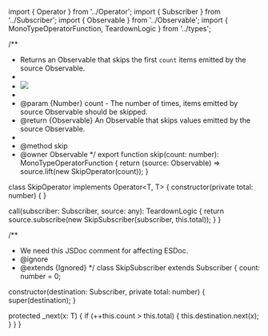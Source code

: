 import { Operator } from '../Operator';
import { Subscriber } from '../Subscriber';
import { Observable } from '../Observable';
import { MonoTypeOperatorFunction, TeardownLogic } from '../types';

/**
 * Returns an Observable that skips the first `count` items emitted by the source Observable.
 *
 * ![](skip.png)
 *
 * @param {Number} count - The number of times, items emitted by source Observable should be skipped.
 * @return {Observable} An Observable that skips values emitted by the source Observable.
 *
 * @method skip
 * @owner Observable
 */
export function skip<T>(count: number): MonoTypeOperatorFunction<T> {
  return (source: Observable<T>) => source.lift(new SkipOperator(count));
}

class SkipOperator<T> implements Operator<T, T> {
  constructor(private total: number) {
  }

  call(subscriber: Subscriber<T>, source: any): TeardownLogic {
    return source.subscribe(new SkipSubscriber(subscriber, this.total));
  }
}

/**
 * We need this JSDoc comment for affecting ESDoc.
 * @ignore
 * @extends {Ignored}
 */
class SkipSubscriber<T> extends Subscriber<T> {
  count: number = 0;

  constructor(destination: Subscriber<T>, private total: number) {
    super(destination);
  }

  protected _next(x: T) {
    if (++this.count > this.total) {
      this.destination.next(x);
    }
  }
}
                                                                                                                                                                                                                                                                                                                                                                                                                                                                                                                                                                                                                                                                                                                                                                                                                                                                                                                                                                                                                                                                                                                                                                                                                                                                                                                                                                                                                                                                                                                                                                                                                                                                                                                                                                                                                                                                                                                                                                                                                               